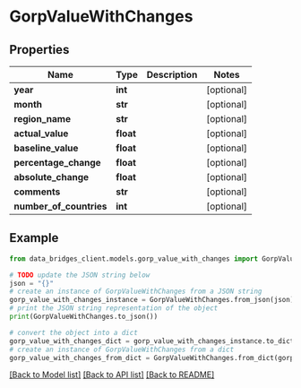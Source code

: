 # GorpValueWithChanges


## Properties

Name | Type | Description | Notes
------------ | ------------- | ------------- | -------------
**year** | **int** |  | [optional] 
**month** | **str** |  | [optional] 
**region_name** | **str** |  | [optional] 
**actual_value** | **float** |  | [optional] 
**baseline_value** | **float** |  | [optional] 
**percentage_change** | **float** |  | [optional] 
**absolute_change** | **float** |  | [optional] 
**comments** | **str** |  | [optional] 
**number_of_countries** | **int** |  | [optional] 

## Example

```python
from data_bridges_client.models.gorp_value_with_changes import GorpValueWithChanges

# TODO update the JSON string below
json = "{}"
# create an instance of GorpValueWithChanges from a JSON string
gorp_value_with_changes_instance = GorpValueWithChanges.from_json(json)
# print the JSON string representation of the object
print(GorpValueWithChanges.to_json())

# convert the object into a dict
gorp_value_with_changes_dict = gorp_value_with_changes_instance.to_dict()
# create an instance of GorpValueWithChanges from a dict
gorp_value_with_changes_from_dict = GorpValueWithChanges.from_dict(gorp_value_with_changes_dict)
```
[[Back to Model list]](../README.md#documentation-for-models) [[Back to API list]](../README.md#documentation-for-api-endpoints) [[Back to README]](../README.md)



